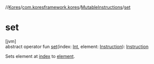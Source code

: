 //[Kores](../../../index.md)/[com.koresframework.kores](../index.md)/[MutableInstructions](index.md)/[set](set.md)

# set

[jvm]\
abstract operator fun [set](set.md)(index: [Int](https://kotlinlang.org/api/latest/jvm/stdlib/kotlin/-int/index.html), element: [Instruction](../-instruction/index.md)): [Instruction](../-instruction/index.md)

Sets element at [index](set.md) to [element](set.md).
